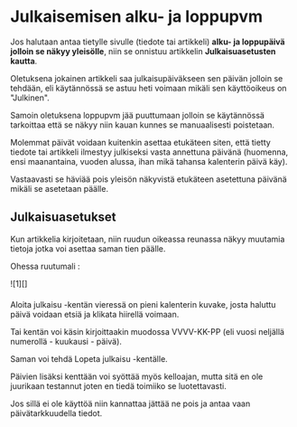 # Julkaisemisen alku- ja loppupvm


Jos halutaan antaa tietylle sivulle (tiedote tai artikkeli)
__alku- ja loppupäivä jolloin se näkyy yleisölle__, niin se onnistuu artikkelin __Julkaisuasetusten kautta__.

Oletuksena jokainen artikkeli saa julkaisupäiväkseen sen päivän jolloin se tehdään,
eli käytännössä se astuu heti voimaan mikäli sen käyttöoikeus on "Julkinen".

Samoin oletuksena loppupvm jää puuttumaan jolloin se käytännössä tarkoittaa että se näkyy
niin kauan kunnes se manuaalisesti poistetaan.

Molemmat päivät voidaan kuitenkin asettaa etukäteen siten, että tietty tiedote tai artikkeli ilmestyy
julkiseksi vasta annettuna päivänä (huomenna, ensi maanantaina, vuoden alussa, ihan mikä tahansa kalenterin päivä käy).

Vastaavasti se häviää pois yleisön näkyvistä etukäteen asetettuna päivänä mikäli se asetetaan päälle.

## Julkaisuasetukset

Kun artikkelia kirjoitetaan, niin ruudun oikeassa reunassa näkyy muutamia tietoja jotka voi asettaa saman tien päälle.

Ohessa ruutumali :

<figure class="fig-n border" style="margin:0 0 20px 0">
![1][]
</figure>


Aloita julkaisu -kentän vieressä on pieni kalenterin kuvake, josta haluttu päivä voidaan etsiä ja klikata hiirellä voimaan.

Tai kentän voi käsin kirjoittaakin muodossa VVVV-KK-PP (eli vuosi neljällä numerollä - kuukausi - päivä).

Saman voi tehdä Lopeta julkaisu -kentälle.

Päivien lisäksi kenttään voi syöttää myös kelloajan, mutta sitä en ole juurikaan testannut
joten en tiedä toimiiko se luotettavasti.

Jos sillä ei ole käyttöä niin kannattaa jättää ne pois ja antaa vaan päivätarkkuudella tiedot.



[1]: kuvat/kuva67.png "Ruutumalli julkaisuasetuksista"
